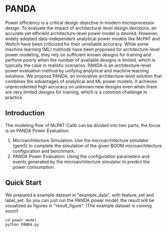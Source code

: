 # PANDA

Power efficiency is a critical design objective in modern microprocessor design. To evaluate the impact of architectural-level design decisions, an accurate yet efficient architecture-level power model is desired. However, widely adopted data-independent analytical power models like McPAT and Wattch have been criticized for their unreliable accuracy. While some machine learning (ML) methods have been proposed for architecture-level power modeling, they rely on sufficient known designs for training and perform poorly when the number of available designs is limited, which is typically the case in realistic scenarios. PANDA is an architecture-level power evaluation method by unifying analytical and machine learning solutions. We propose PANDA, an innovative architecture-level solution that combines the advantages of analytical and ML power models. It achieves unprecedented high accuracy on unknown new designs even when there are very limited designs for training, which is a common challenge in practice. 


## Introduction
The modeling flow of McPAT-Calib can be divided into two parts, the focus is on PANDA Power Evaluation:
1) Microarchitecture Simulation: Use the microarchitecture simulator (gem5) to complete the simulation of the given BOOM microarchitecture configuration and benchmark.
2) PANDA Power Evaluation: Using the configuration parameters and events generated by the microarchitecture simulator to predict the power consumption.

## Quick Start
We prepared a example dataset in "example_data", with feature_set and label_set. So you can just run the PANDA power model, the result will be visualized as figures in "result_figure". (The example dataset is coming soon!)
```
cd power_model
python PANDA.py
```
